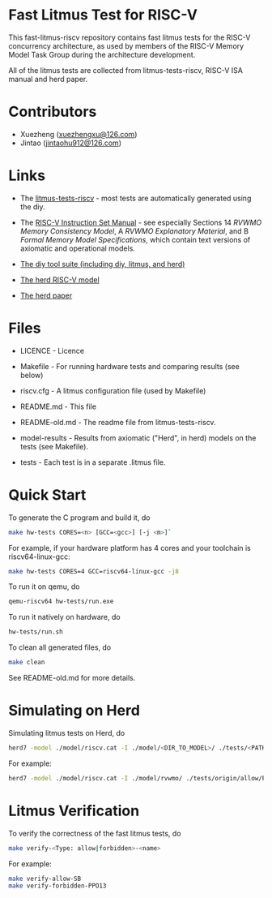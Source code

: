 # Fast Litmus Test for RISC-V

This fast-litmus-riscv repository contains fast litmus tests for the
RISC-V concurrency architecture, as used by members of the RISC-V
Memory Model Task Group during the architecture development.

All of the litmus tests are collected from litmus-tests-riscv, RISC-V 
ISA manual and herd paper.


Contributors
======

- Xuezheng (xuezhengxu@126.com)
- Jintao (jintaohu912@126.com)



Links
=====
* The [litmus-tests-riscv](https://github.com/litmus-tests/litmus-tests-riscv) - most tests are automatically generated using the diy.

* The [RISC-V Instruction Set Manual](https://github.com/riscv/riscv-isa-manual/) - see especially Sections 14 *RVWMO Memory Consistency Model*,
A *RVWMO Explanatory Material*, and
B *Formal Memory Model Specifications*, which contain text versions of axiomatic and operational models. 

* [The diy tool suite (including diy, litmus, and herd)](http://diy.inria.fr/)

* [The herd RISC-V model](http://diy.inria.fr/cats7/riscv/cat.tar)

* [The herd paper](https://arxiv.org/abs/1308.6810)


Files
=====

* LICENCE - Licence

* Makefile - For running hardware tests and comparing results (see below)

* riscv.cfg - A litmus configuration file (used by Makefile)

* README.md - This file

* README-old.md - The readme file from litmus-tests-riscv.

* model-results - Results from axiomatic ("Herd", in herd) models on the tests (see Makefile).

* tests - Each test is in a separate .litmus file. 



Quick Start
=============================

To generate the C program and build it, do

```bash
make hw-tests CORES=<n> [GCC=<gcc>] [-j <m>]`
```

For example, if your hardware platform has 4 cores and your toolchain is riscv64-linux-gcc:

```bash
make hw-tests CORES=4 GCC=riscv64-linux-gcc -j8
```

To run it on qemu, do

```bash
qemu-riscv64 hw-tests/run.exe
```

To run it natively on hardware, do

```bash
hw-tests/run.sh
```

To clean all generated files, do

```bash
make clean
```

See README-old.md for more details.


Simulating on Herd
=================================

Simulating litmus tests on Herd, do

```bash
herd7 -model ./model/riscv.cat -I ./model/<DIR_TO_MODEL>/ ./tests/<PATH_TO_LITMUS>
```

For example:

```bash
herd7 -model ./model/riscv.cat -I ./model/rvwmo/ ./tests/origin/allow/PPO122.litmus
```

Litmus Verification
==================================

To verify the correctness of the fast litmus tests, do

```bash
make verify-<Type: allow|forbidden>-<name>
```

For example:

```bash
make verify-allow-SB
make verify-forbidden-PPO13
```
